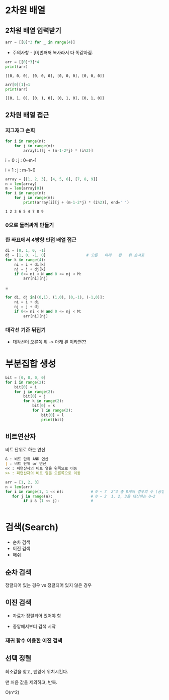 # 2차원 배열

## 2차원 배열 입력받기



```python
arr = [[0]*3 for _ in range(4)]
```



* 주의사항 - [0]번째꺼 복사라서 다 똑같아짐.

```python
arr = [[0]*3]*4
print(arr)
```

```
[[0, 0, 0], [0, 0, 0], [0, 0, 0], [0, 0, 0]]
```

```python
arr[0][1]=1
print(arr)
```

```
[[0, 1, 0], [0, 1, 0], [0, 1, 0], [0, 1, 0]]
```





## 2차원 배열 접근

### 지그재그 순회

```python
for i in range(n):
    for j in range(m):
        array[i][j + (m-1-2*j) * (i%2)]
```

i = 0 : j : 0~m-1

i = 1 : j : m-1~0

```python
array = [[1, 2, 3], [4, 5, 6], [7, 8, 9]]
n = len(array)
m = len(array[0])
for i in range(n):
    for j in range(m):
        print(array[i][j + (m-1-2*j) * (i%2)], end=' ')
```

```
1 2 3 6 5 4 7 8 9 
```



### 0으로 둘러싸게 만들기





### 한 좌표에서 4방향 인접 배열 접근



```python
di = [0, 1, 0, -1]
dj = [1, 0, -1, 0]                  # 오른   아래   왼   위 순서로
for k in range(4):
    ni = i + di[k]
    nj = j + dj[k]
    if 0<= ni < N and 0 <= nj < M:
        arr[ni][nj]
```

=

```python
for di, dj in[(0,1), (1,0), (0,-1), (-1,0)]:
    ni = i + di
    nj = j + dj
    if 0<= ni < N and 0 <= nj < M:
        arr[ni][nj]

```



### 대각선 기준 뒤집기

* 대각선이 오른쪽 위 -> 아래 왼 이라면??





# 부분집합 생성

```python
bit = [0, 0, 0, 0]
for i in range(2):
    bit[0] = i
    for j in range(2):
        bit[0] = j
        for k in range(2):
            bit[0] = k
            for l in range(2):
            	bit[0] = l
                print(bit)
```



## 비트연산자

비트 단위로 하는 연산

```markdown
& : 비트 단위 AND 연산
| : 비트 단위 or 연산
<< : 피연산자의 비트 열을 왼쪽으로 이동
>> : 피연산자의 비트 열을 오른쪽으로 이동
```



```python
arr = [1, 2, 3]
n = len(arr)
for i in range(1, 1 << n):            # 0 ~ 7  2^3 총 8개의 경우의 수 (공집합 포함)
   for j in range(n):                 # 0 ~ 2  1, 2, 3을 대신하는 0~2
        if i & (1 << j):              # 
            
```





# 검색(Search)

* 순차 검색
* 이진 검색
* 해쉬 



## 순차 검색

정렬되어 있는 경우     vs    정렬되어 있지 않은 경우



## 이진 검색

* 자료가 정렬되어 있어야 함

* 중앙에서부터 검색 시작



### 재귀 함수 이용한 이진 검색



## 선택 정렬

최소값을 찾고, 맨앞에 위치시킨다.

맨 처음 값을 제외하고, 반복.

O(n^2)

